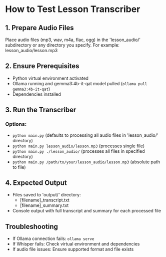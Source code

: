 
# How to Test Lesson Transcriber

## 1. Prepare Audio Files
Place audio files (mp3, wav, m4a, flac, ogg) in the 'lesson_audio/' subdirectory or any directory you specify.
For example: lesson_audio/lesson.mp3

## 2. Ensure Prerequisites
- Python virtual environment activated
- Ollama running and gemma3:4b-it-qat model pulled (`ollama pull gemma3:4b-it-qat`)
- Dependencies installed

## 3. Run the Transcriber
### Options:
- `python main.py` (defaults to processing all audio files in 'lesson_audio/' directory)
- `python main.py lesson_audio/lesson.mp3` (processes single file)
- `python main.py ./lesson_audio/` (processes all files in specified directory)
- `python main.py /path/to/your/lesson_audio/lesson.mp3` (absolute path to file)

## 4. Expected Output
- Files saved to 'output/' directory:
  - [filename]_transcript.txt
  - [filename]_summary.txt
- Console output with full transcript and summary for each processed file

## Troubleshooting
- If Ollama connection fails: `ollama serve`
- If Whisper fails: Check virtual environment and dependencies
- If audio file issues: Ensure supported format and file exists
